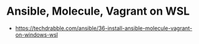 # Ansible, Molecule, Vagrant on WSL

* <https://techdrabble.com/ansible/36-install-ansible-molecule-vagrant-on-windows-wsl>

